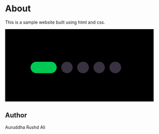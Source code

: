 # About
This is a sample website built using html and css.

![Screenshot](screenshot.png)

## Author
Auruddha Rushd Ali